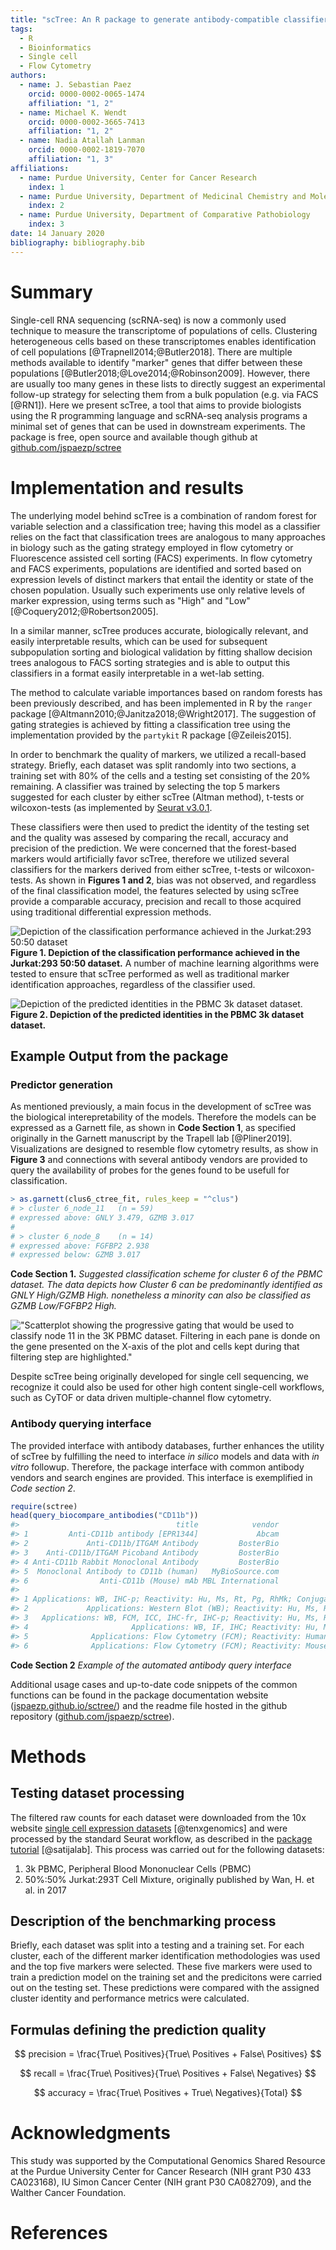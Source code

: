 ```yaml
---
title: "scTree: An R package to generate antibody-compatible classifiers from single-cell sequencing data"
tags:
  - R
  - Bioinformatics
  - Single cell
  - Flow Cytometry
authors:
  - name: J. Sebastian Paez
    orcid: 0000-0002-0065-1474
    affiliation: "1, 2"
  - name: Michael K. Wendt
    orcid: 0000-0002-3665-7413
    affiliation: "1, 2"
  - name: Nadia Atallah Lanman
    orcid: 0000-0002-1819-7070
    affiliation: "1, 3"
affiliations:
  - name: Purdue University, Center for Cancer Research
    index: 1
  - name: Purdue University, Department of Medicinal Chemistry and Molecular Pharmacology
    index: 2
  - name: Purdue University, Department of Comparative Pathobiology
    index: 3
date: 14 January 2020 
bibliography: bibliography.bib
---
```


# Summary

Single-cell RNA sequencing (scRNA-seq) is now a commonly used technique to measure the transcriptome of populations of cells. Clustering heterogeneous cells based on these transcriptomes enables identification of cell populations [@Trapnell2014;@Butler2018]. There are multiple methods available to identify "marker" genes that differ between these populations [@Butler2018;@Love2014;@Robinson2009].  However, there are usually too many genes in these lists to directly suggest an experimental follow-up strategy for selecting them from a bulk population (e.g. via FACS [@RN1]). Here we present scTree, a tool that aims to provide biologists using the R programming language and scRNA-seq analysis programs a minimal set of genes that can be used in downstream experiments.  The package is free, open source and available though github at [github.com/jspaezp/sctree](https://github.com/jspaezp/sctree)

# Implementation and results

The underlying model behind scTree is a combination of random forest for variable
selection and a classification tree; having this model as a classifier relies on
the fact that classification trees are analogous to many approaches in biology such
as the gating strategy employed in flow cytometry or Fluorescence assisted
cell sorting (FACS) experiments. In flow cytometry and FACS experiments,
populations are identified and sorted based on expression levels of distinct markers
that entail the identity or state of the chosen population. Usually such experiments
use only relative levels of marker expression, using terms such as "High" and "Low"
[@Coquery2012;@Robertson2005].

In a similar manner, scTree produces accurate, biologically relevant, and easily
interpretable results, which can be used for subsequent subpopulation sorting and
biological validation by fitting shallow decision trees analogous to FACS sorting
strategies and is able to output this classifiers in a format easily interpretable
in a wet-lab setting.

The method to calculate variable importances based on random forests
has been previously described, and has been implemented
in R by the `ranger` package [@Altmann2010;@Janitza2018;@Wright2017].
The suggestion of gating strategies is achieved by fitting a classification tree using the implementation
provided by the `partykit` R package [@Zeileis2015].

In order to benchmark the quality of markers, we utilized a recall-based
strategy. Briefly, each dataset was split randomly into two sections,
a training set with 80% of the cells and a testing set consisting of the 20% remaining.
A classifier was trained by selecting the top 5 markers suggested for each
cluster by either scTree (Altman method), t-tests or wilcoxon-tests
(as implemented by [Seurat v3.0.1](https://web.archive.org/save/https://satijalab.org/seurat/).

These classifiers were then used to predict the identity of the testing
set and the quality was assesed by comparing the recall, accuracy and precision
of the prediction. We were concerned that the forest-based markers would artificially
favor scTree, therefore we utilized several classifiers for the markers derived from
either scTree, t-tests or wilcoxon-tests.
As shown in **Figures 1 and 2**, bias was not observed, and regardless of the final
classification model, the features selected by using scTree provide a comparable accuracy, precision and recall to those acquired using traditional differential expression methods.

![Depiction of the classification performance achieved in the Jurkat:293 50:50 dataset](./paper_figures/benchmarks_5050_boxplot.png "Figure 1")
**Figure 1. Depiction of the classification performance achieved in the Jurkat:293 50:50 dataset.**  A number of machine learning algorithms were tested to ensure that scTree performed as well as traditional marker identification approaches, regardless of the classifier used.

![Depiction of the predicted identities in the PBMC 3k dataset dataset.](./paper_figures/pbmc_3k_prediction_UMAP.png "Figure 2")
**Figure 2. Depiction of the predicted identities in the PBMC 3k dataset dataset.**

## Example Output from the package

### Predictor generation

As mentioned previously, a main focus in the development of scTree was the biological
interepretability of the models. Therefore the models can be expressed as a Garnett file,
as shown in **Code Section 1**, as specified originally in the Garnett manuscript by the
Trapell lab [@Pliner2019].
Visualizations are designed to resemble flow cytometry results, as show in **Figure 3**
and connections with several antibody vendors are provided to query the availability of
probes for the genes found to be usefull for classification.

``` r
> as.garnett(clus6_ctree_fit, rules_keep = "^clus")
# > cluster 6_node_11 	(n = 59)
# expressed above: GNLY 3.479, GZMB 3.017
#
# > cluster 6_node_8 	(n = 14)
# expressed above: FGFBP2 2.938
# expressed below: GZMB 3.017
```

**Code Section 1.** *Suggested classification scheme for cluster 6 of the PBMC dataset.*
*The data depicts how Cluster 6 can be predominantly identified as GNLY High/GZMB High.*
*nonetheless a minority can also be classified as GZMB Low/FGFBP2 High.*

!["Scatterplot showing the progressive gating that would be used to classify node 11 in the 3K PBMC dataset. Filtering in each pane is donde on the gene presented on the X-axis of the plot and cells kept during that filtering step are highlighted."](./paper_figures/gating_clus_6.png "Figure 3")

Despite scTree being originally developed for single
cell sequencing, we recognize it could also be used for other high content single-cell
workflows, such as CyTOF or data driven multiple-channel flow cytometry.

### Antibody querying interface

The provided interface with antibody databases, further enhances the utility of scTree by
fulfilling the need to interface *in silico* models and data with *in vitro*
followup. Therefore, the package interface with common antibody vendors
and search engines are provided. This interface is exemplified in *Code section 2*.

``` r
require(sctree)
head(query_biocompare_antibodies("CD11b"))
#>                                   title            vendor
#> 1         Anti-CD11b antibody [EPR1344]             Abcam
#> 2             Anti-CD11b/ITGAM Antibody         BosterBio
#> 3    Anti-CD11b/ITGAM Picoband Antibody         BosterBio
#> 4 Anti-CD11b Rabbit Monoclonal Antibody         BosterBio
#> 5  Monoclonal Antibody to CD11b (human)   MyBioSource.com
#> 6                Anti-CD11b (Mouse) mAb MBL International
#>                                                                                                            specification
#> 1 Applications: WB, IHC-p; Reactivity: Hu, Ms, Rt, Pg, RhMk; Conjugate/Tag: Unconjugated; Quantity: 10 µl, 40 µl, 100 µl
#> 2             Applications: Western Blot (WB); Reactivity: Hu, Ms, Rt; Conjugate/Tag: Unconjugated; Quantity: 100ug/vial
#> 3   Applications: WB, FCM, ICC, IHC-fr, IHC-p; Reactivity: Hu, Ms, Rt; Conjugate/Tag: Unconjugated; Quantity: 100ug/vial
#> 4                       Applications: WB, IF, IHC; Reactivity: Hu, Ms; Conjugate/Tag: Unconjugated; Quantity: 100ug/vial
#> 5              Applications: Flow Cytometry (FCM); Reactivity: Human (Hu); Conjugate/Tag: Unconjugated; Quantity: 0.1 mg
#> 6              Applications: Flow Cytometry (FCM); Reactivity: Mouse (Ms); Conjugate/Tag: Unconjugated; Quantity: 100 ug
```

**Code Section 2** *Example of the automated antibody query interface*

Additional usage cases and up-to-date code snippets of the common functions can be found
in the package documentation website
([jspaezp.github.io/sctree/](https://jspaezp.github.io/sctree/)) and the readme file hosted
in the github repository ([github.com/jspaezp/sctree](https://github.com/jspaezp/sctree)).

# Methods

## Testing dataset processing

The filtered raw counts for each dataset were downloaded from the 10x website
[single cell expression datasets](https://support.10xgenomics.com/single-cell-gene-expression/datasets)
[@tenxgenomics] and were processed by the standard Seurat workflow, as described in the
[package tutorial](https://web.archive.org/save/https://satijalab.org/seurat/v3.1/pbmc3k_tutorial.html) [@satijalab].
This process was carried out for the following datasets:

1. 3k PBMC, Peripheral Blood Mononuclear Cells (PBMC)
2. 50\%:50\% Jurkat:293T Cell Mixture, originally published by Wan, H. et al. in 2017

## Description of the benchmarking process

Briefly, each dataset was split into a testing and a training set. For each cluster,
each of the different marker identification methodologies was used and the top five
markers were selected. These five markers were used to
train a prediction model on the training set and the predicitons were carried out on the
testing set. These predictions were compared with the assigned cluster identity and
performance metrics were calculated.

## Formulas defining the prediction quality

$$
precision = \frac{True\ Positives}{True\ Positives + False\ Positives}
$$

$$
recall = \frac{True\ Positives}{True\ Positives + False\ Negatives}
$$

$$
accuracy = \frac{True\ Positives +  True\ Negatives}{Total}
$$


# Acknowledgments

This study was supported by the Computational Genomics Shared Resource at the Purdue
University Center for Cancer Research (NIH grant P30 433 CA023168), IU Simon Cancer
Center (NIH grant P30 CA082709), and the Walther Cancer Foundation.

# References
